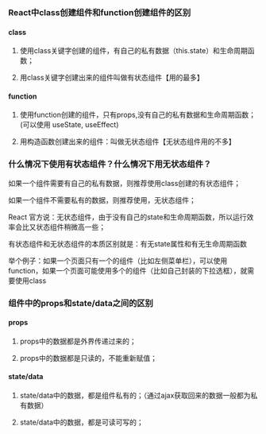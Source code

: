 ### React中class创建组件和function创建组件的区别
#### class
1. 使用class关键字创建的组件，有自己的私有数据（this.state）和生命周期函数；

2. 用class关键字创建出来的组件叫做有状态组件【用的最多】

#### function

1. 使用function创建的组件，只有props,没有自己的私有数据和生命周期函数；(可以使用 useState, useEffect)

2. 用构造函数创建出来的组件：叫做无状态组件【无状态组件用的不多】


### 什么情况下使用有状态组件？什么情况下用无状态组件？

如果一个组件需要有自己的私有数据，则推荐使用class创建的有状态组件；

如果一个组件不需要私有的数据，则推荐使用，无状态组件；

React 官方说：无状态组件，由于没有自己的state和生命周期函数，所以运行效率会比又状态组件稍微高一些；

有状态组件和无状态组件的本质区别就是：有无state属性和有无生命周期函数

举个例子：如果一个页面只有一个的组件（比如左侧菜单栏），可以使用function，如果一个页面可能使用多个的组件（比如自己封装的下拉选框），就需要使用class

### 组件中的props和state/data之间的区别

#### props

1. props中的数据都是外界传递过来的；

2. props中的数据都是只读的，不能重新赋值；

#### state/data

1. state/data中的数据，都是组件私有的；（通过ajax获取回来的数据一般都为私有数据）

2. state/data中的数据，都是可读可写的；
